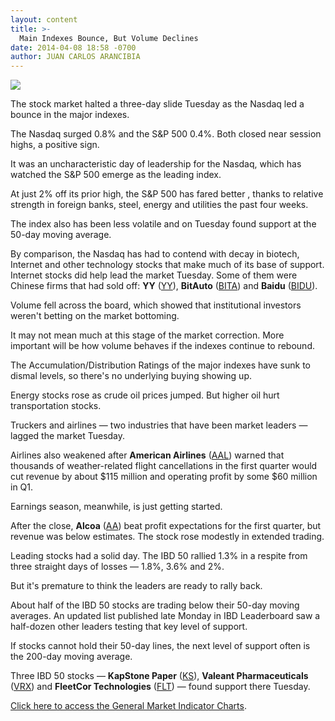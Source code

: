 ```yaml
---
layout: content
title: >-
  Main Indexes Bounce, But Volume Declines
date: 2014-04-08 18:58 -0700
author: JUAN CARLOS ARANCIBIA
---
```






![](https://www.investors.com/wp-content/uploads/ibd-migrated-images/MPv_140409_635325664728867194.png)









The stock market halted a three-day slide Tuesday as the Nasdaq led a bounce in the major indexes.

  

The Nasdaq surged 0.8% and the S&P 500 0.4%. Both closed near session highs, a positive sign.

  

It was an uncharacteristic day of leadership for the Nasdaq, which has watched the S&P 500 emerge as the leading index.

  

At just 2% off its prior high, the S&P 500 has fared better , thanks to relative strength in foreign banks, steel, energy and utilities the past four weeks.

  

The index also has been less volatile and on Tuesday found support at the 50-day moving average.

  

By comparison, the Nasdaq has had to contend with decay in biotech, Internet and other technology stocks that make much of its base of support. Internet stocks did help lead the market Tuesday. Some of them were Chinese firms that had sold off: **YY** ([YY](https://research.investors.com/quote.aspx?symbol=YY)), **BitAuto** ([BITA](https://research.investors.com/quote.aspx?symbol=BITA)) and **Baidu** ([BIDU](https://research.investors.com/quote.aspx?symbol=BIDU)).

  

Volume fell across the board, which showed that institutional investors weren't betting on the market bottoming.

  

It may not mean much at this stage of the market correction. More important will be how volume behaves if the indexes continue to rebound.

  

The Accumulation/Distribution Ratings of the major indexes have sunk to dismal levels, so there's no underlying buying showing up.

  

Energy stocks rose as crude oil prices jumped. But higher oil hurt transportation stocks.

  

Truckers and airlines — two industries that have been market leaders — lagged the market Tuesday.

  

Airlines also weakened after **American Airlines** ([AAL](https://research.investors.com/quote.aspx?symbol=AAL)) warned that thousands of weather-related flight cancellations in the first quarter would cut revenue by about $115 million and operating profit by some $60 million in Q1.

  

Earnings season, meanwhile, is just getting started.

  

After the close, **Alcoa** ([AA](https://research.investors.com/quote.aspx?symbol=AA)) beat profit expectations for the first quarter, but revenue was below estimates. The stock rose modestly in extended trading.

  

Leading stocks had a solid day. The IBD 50 rallied 1.3% in a respite from three straight days of losses — 1.8%, 3.6% and 2%.

  

But it's premature to think the leaders are ready to rally back.

  

About half of the IBD 50 stocks are trading below their 50-day moving averages. An updated list published late Monday in IBD Leaderboard saw a half-dozen other leaders testing that key level of support.

  

If stocks cannot hold their 50-day lines, the next level of support often is the 200-day moving average.

  

Three IBD 50 stocks — **KapStone Paper** ([KS](https://research.investors.com/quote.aspx?symbol=KS)), **Valeant Pharmaceuticals** ([VRX](https://research.investors.com/quote.aspx?symbol=VRX)) and **FleetCor Technologies** ([FLT](https://research.investors.com/quote.aspx?symbol=FLT)) — found support there Tuesday.

  

[Click here to access the General Market Indicator Charts](https://www.investors.com/pdf/GMI_040914.pdf).




